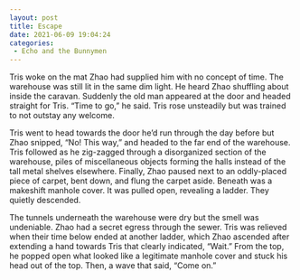 ```yaml
---
layout: post
title: Escape
date: 2021-06-09 19:04:24
categories:
 - Echo and the Bunnymen
---
```


Tris woke on the mat Zhao had supplied him with no concept of time. The warehouse was still lit in the same dim light. He heard Zhao shuffling about inside the caravan. Suddenly the old man appeared at the door and headed straight for Tris. “Time to go,” he said. Tris rose unsteadily but was trained to not outstay any welcome.

Tris went to head towards the door he’d run through the day before but Zhao snipped, “No! This way,” and headed to the far end of the warehouse. Tris followed as he zig-zagged through a disorganized section of the warehouse, piles of miscellaneous objects forming the halls instead of the tall metal shelves elsewhere. Finally, Zhao paused next to an oddly-placed piece of carpet, bent down, and flung the carpet aside. Beneath was a makeshift manhole cover. It was pulled open, revealing a ladder. They quietly descended.&nbsp;

The tunnels underneath the warehouse were dry but the smell was undeniable. Zhao had a secret egress through the sewer. Tris was relieved when their time below ended at another ladder, which Zhao ascended after extending a hand towards Tris that clearly indicated, “Wait.” From the top, he popped open what looked like a legitimate manhole cover and stuck his head out of the top. Then, a wave that said, “Come on.”

